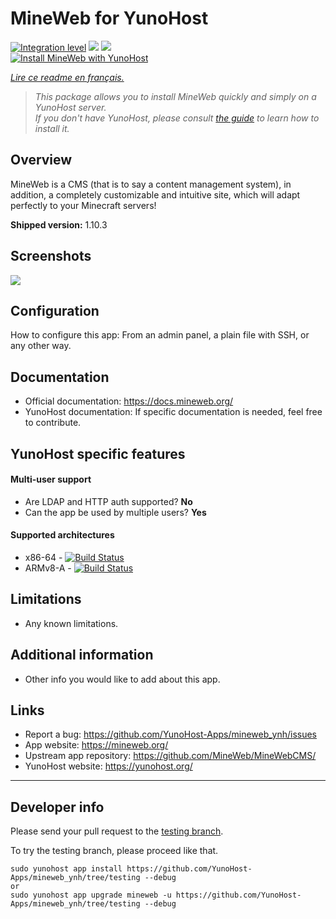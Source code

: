 # MineWeb for YunoHost

[![Integration level](https://dash.yunohost.org/integration/mineweb.svg)](https://dash.yunohost.org/appci/app/mineweb) ![](https://ci-apps.yunohost.org/ci/badges/mineweb.status.svg) ![](https://ci-apps.yunohost.org/ci/badges/mineweb.maintain.svg)  
[![Install MineWeb with YunoHost](https://install-app.yunohost.org/install-with-yunohost.png)](https://install-app.yunohost.org/?app=mineweb)

*[Lire ce readme en français.](./README_fr.md)*

> *This package allows you to install MineWeb quickly and simply on a YunoHost server.  
If you don't have YunoHost, please consult [the guide](https://yunohost.org/#/install) to learn how to install it.*

## Overview
MineWeb is a CMS (that is to say a content management system), in addition, a completely customizable and intuitive site, which will adapt perfectly to your Minecraft servers!

**Shipped version:** 1.10.3

## Screenshots

![](https://mineweb.org/assets/img/features1_mb.png)

## Configuration

How to configure this app: From an admin panel, a plain file with SSH, or any other way.

## Documentation

 * Official documentation: https://docs.mineweb.org/
 * YunoHost documentation: If specific documentation is needed, feel free to contribute.

## YunoHost specific features

#### Multi-user support

 * Are LDAP and HTTP auth supported? **No**
 * Can the app be used by multiple users? **Yes**

#### Supported architectures

* x86-64 - [![Build Status](https://ci-apps.yunohost.org/ci/logs/mineweb%20%28Apps%29.svg)](https://ci-apps.yunohost.org/ci/apps/mineweb/)
* ARMv8-A - [![Build Status](https://ci-apps-arm.yunohost.org/ci/logs/minewebP%20%28Apps%29.svg)](https://ci-apps-arm.yunohost.org/ci/apps/mineweb/)

## Limitations

* Any known limitations.

## Additional information

* Other info you would like to add about this app.

## Links

 * Report a bug: https://github.com/YunoHost-Apps/mineweb_ynh/issues
 * App website: https://mineweb.org/
 * Upstream app repository: https://github.com/MineWeb/MineWebCMS/
 * YunoHost website: https://yunohost.org/

---

## Developer info

Please send your pull request to the [testing branch](https://github.com/YunoHost-Apps/mineweb_ynh/tree/testing).

To try the testing branch, please proceed like that.
```
sudo yunohost app install https://github.com/YunoHost-Apps/mineweb_ynh/tree/testing --debug
or
sudo yunohost app upgrade mineweb -u https://github.com/YunoHost-Apps/mineweb_ynh/tree/testing --debug
```
